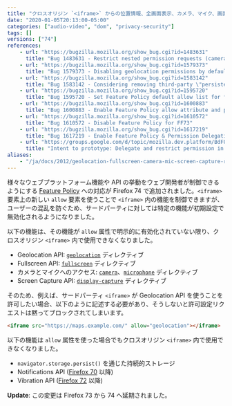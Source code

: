 ```yaml
---
title: "クロスオリジン `<iframe>` からの位置情報、全画面表示、カメラ、マイク、画面キャプチャリクエストが初期設定で無効化されました"
date: "2020-01-05T20:13:00-05:00"
categories: ["audio-video", "dom", "privacy-security"]
tags: []
versions: ["74"]
references:
    - url: "https://bugzilla.mozilla.org/show_bug.cgi?id=1483631"
      title: "Bug 1483631 - Restrict nested permission requests (camera/microphone/geolocation/screensharing) with Feature Policy"
    - url: "https://bugzilla.mozilla.org/show_bug.cgi?id=1579373"
      title: "Bug 1579373 - Disabling geolocation permissions by default in cross-origin iframes"
    - url: "https://bugzilla.mozilla.org/show_bug.cgi?id=1583142"
      title: "Bug 1583142 - Considering removing third-party \"persistent-storage\" prompting support"
    - url: "https://bugzilla.mozilla.org/show_bug.cgi?id=1595720"
      title: "Bug 1595720 - Set Feature Policy default allow list for fullscreen to eself, disable third party by default"
    - url: "https://bugzilla.mozilla.org/show_bug.cgi?id=1600883"
      title: "Bug 1600883 - Enable Feature Policy allow attribute and permission delegation by default"
    - url: "https://bugzilla.mozilla.org/show_bug.cgi?id=1610572"
      title: "Bug 1610572 - Disable Feature Policy for FF73"
    - url: "https://bugzilla.mozilla.org/show_bug.cgi?id=1617219"
      title: "Bug 1617219 - Enable Feature Policy & Permission Delegation for Release 74"
    - url: "https://groups.google.com/d/topic/mozilla.dev.platform/BdFOMAuCGW8/discussion"
      title: "Intent to prototype: Delegate and restrict permission in third party context"
aliases:
    - "/ja/docs/2012/geolocation-fullscreen-camera-mic-screen-capture-requests-from-cross-origin-iframe-are-now-disabled-by-default/"
---
```

様々なウェブプラットフォーム機能や API の挙動をウェブ開発者が制御できるようにする [Feature Policy](https://developer.mozilla.org/docs/Web/HTTP/Feature_Policy) への対応が Firefox 74 で追加されました。`<iframe>` 要素上の新しい `allow` 要素を使うことで `<iframe>` 内の機能を制御できますが、ユーザーの混乱を防ぐため、サードパーティに対しては特定の機能が初期設定で無効化されるようになりました。

以下の機能は、その機能が `allow` 属性で明示的に有効化されていない限り、クロスオリジン `<iframe>` 内で使用できなくなりました。

* Geolocation API: [`geolocation`](https://developer.mozilla.org/docs/Web/HTTP/Headers/Feature-Policy/geolocation) ディレクティブ
* Fullscreen API: [`fullscreen`](https://developer.mozilla.org/docs/Web/HTTP/Headers/Feature-Policy/fullscreen) ディレクティブ
* カメラとマイクへのアクセス: [`camera`](https://developer.mozilla.org/docs/Web/HTTP/Headers/Feature-Policy/camera)、[`microphone`](https://developer.mozilla.org/docs/Web/HTTP/Headers/Feature-Policy/microphone) ディレクティブ
* Screen Capture API: [`display-capture`](https://developer.mozilla.org/docs/Web/HTTP/Headers/Feature-Policy/display-capture) ディレクティブ

そのため、例えば、サードパーティ `<iframe>` が Geolocation API を使うことを許可したい場合、以下のように記述する必要があり、そうしないと許可設定リクエストは黙ってブロックされてしまいます。

```html
<iframe src="https://maps.example.com/" allow="geolocation"></iframe>
```

以下の機能は `allow` 属性を使った場合でもクロスオリジン `<iframe>` 内で使用できなくなりました。

* `navigator.storage.persist()` を通じた持続的ストレージ
* Notifications API ([Firefox 70](https://www.fxsitecompat.dev/ja/docs/2019/notification-permission-requests-from-cross-origin-iframe-are-now-disallowed/) 以降)
* Vibration API ([Firefox 72](https://www.fxsitecompat.dev/ja/docs/2019/vibration-api-can-no-longer-be-used-from-cross-origin-iframe/) 以降)

**Update**: この変更は Firefox 73 から 74 へ延期されました。
